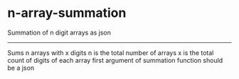 # n-array-summation
Summation of n digit arrays as json
<hr>
Sums n arrays with x digits
n is the total number of arrays
x is the total count of digits of each array
first argument of summation function should be a json
